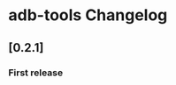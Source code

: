 <!-- Keep a Changelog guide -> https://keepachangelog.com -->

# adb-tools Changelog

## [0.2.1]
### First release
